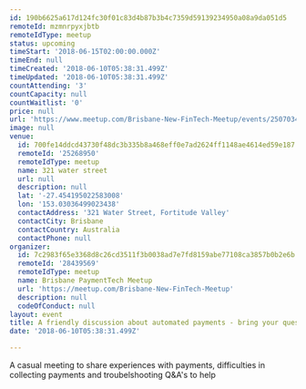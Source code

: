 ```yaml
---
id: 190b6625a617d124fc30f01c83d4b87b3b4c7359d59139234950a08a9da051d5
remoteId: mzmnrpyxjbtb
remoteIdType: meetup
status: upcoming
timeStart: '2018-06-15T02:00:00.000Z'
timeEnd: null
timeCreated: '2018-06-10T05:38:31.499Z'
timeUpdated: '2018-06-10T05:38:31.499Z'
countAttending: '3'
countCapacity: null
countWaitlist: '0'
price: null
url: 'https://www.meetup.com/Brisbane-New-FinTech-Meetup/events/250703401/'
image: null
venue:
  id: 700fe14ddcd43730f48dc3b335b8a468eff0e7ad2624ff1148ae4614ed59e187
  remoteId: '25268950'
  remoteIdType: meetup
  name: 321 water street
  url: null
  description: null
  lat: '-27.454195022583008'
  lon: '153.03036499023438'
  contactAddress: '321 Water Street, Fortitude Valley'
  contactCity: Brisbane
  contactCountry: Australia
  contactPhone: null
organizer:
  id: 7c2983f65e3368d8c26cd3511f3b0038ad7e7fd8159abe77108ca3857b0b2e6b
  remoteId: '28439569'
  remoteIdType: meetup
  name: Brisbane PaymentTech Meetup
  url: 'https://meetup.com/Brisbane-New-FinTech-Meetup'
  description: null
  codeOfConduct: null
layout: event
title: A friendly discussion about automated payments - bring your questions!
date: '2018-06-10T05:38:31.499Z'

---
```

<p>A casual meeting to share experiences with payments, difficulties in collecting payments and troubelshooting Q&amp;A's to help</p>
